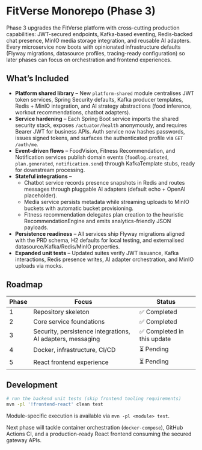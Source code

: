 # FitVerse Monorepo (Phase 3)

Phase 3 upgrades the FitVerse platform with cross-cutting production capabilities: JWT-secured endpoints, Kafka-based eventing, Redis-backed chat presence, MinIO media storage integration, and reusable AI adapters. Every microservice now boots with opinionated infrastructure defaults (Flyway migrations, datasource profiles, tracing-ready configuration) so later phases can focus on orchestration and frontend experiences.

## What’s Included

- **Platform shared library** – New `platform-shared` module centralises JWT token services, Spring Security defaults, Kafka producer templates, Redis + MinIO integration, and AI strategy abstractions (food inference, workout recommendations, chatbot adapters).
- **Service hardening** – Each Spring Boot service imports the shared security stack, exposes `/actuator/health` anonymously, and requires Bearer JWT for business APIs. Auth service now hashes passwords, issues signed tokens, and surfaces the authenticated profile via `GET /auth/me`.
- **Event-driven flows** – FoodVision, Fitness Recommendation, and Notification services publish domain events (`foodlog.created`, `plan.generated`, `notification.send`) through KafkaTemplate stubs, ready for downstream processing.
- **Stateful integrations** –
  - Chatbot service records presence snapshots in Redis and routes messages through pluggable AI adapters (default echo + OpenAI placeholder).
  - Media service persists metadata while streaming uploads to MinIO buckets with automatic bucket provisioning.
  - Fitness recommendation delegates plan creation to the heuristic RecommendationEngine and emits analytics-friendly JSON payloads.
- **Persistence readiness** – All services ship Flyway migrations aligned with the PRD schema, H2 defaults for local testing, and externalised datasource/Kafka/Redis/MinIO properties.
- **Expanded unit tests** – Updated suites verify JWT issuance, Kafka interactions, Redis presence writes, AI adapter orchestration, and MinIO uploads via mocks.

## Roadmap

| Phase | Focus | Status |
| --- | --- | --- |
| 1 | Repository skeleton | ✅ Completed |
| 2 | Core service foundations | ✅ Completed |
| 3 | Security, persistence integrations, AI adapters, messaging | ✅ Completed in this update |
| 4 | Docker, infrastructure, CI/CD | ⏳ Pending |
| 5 | React frontend experience | ⏳ Pending |

## Development

```bash
# run the backend unit tests (skip frontend tooling requirements)
mvn -pl '!frontend-react' clean test
```

Module-specific execution is available via `mvn -pl <module> test`.

Next phase will tackle container orchestration (`docker-compose`), GitHub Actions CI, and a production-ready React frontend consuming the secured gateway APIs.
